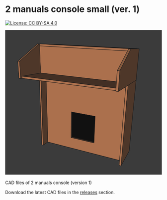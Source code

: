 # 2 manuals console small (ver. 1)

[![License: CC BY-SA 4.0](https://img.shields.io/badge/License-CC%20BY--SA%204.0-lightgrey.svg)](https://creativecommons.org/licenses/by-sa/4.0/)

![alt text](https://github.com/Openpipes-org/2manuals_v1/blob/main/2manuals_small.png)

CAD files of 2 manuals console (version 1)

Download the latest CAD files in the <a href="https://github.com/Openpipes-org/2manuals_v1/releases/latest">releases</a> section.
